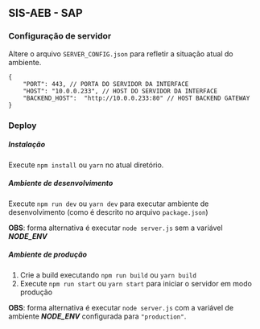## SIS-AEB - SAP

### Configuração de servidor

Altere o arquivo `SERVER_CONFIG.json` para refletir a situação atual do ambiente.
```
{
    "PORT": 443, // PORTA DO SERVIDOR DA INTERFACE 
    "HOST": "10.0.0.233", // HOST DO SERVIDOR DA INTERFACE
    "BACKEND_HOST":  "http://10.0.0.233:80" // HOST BACKEND GATEWAY
}
```

### Deploy

##### Instalação
Execute `npm install` ou `yarn` no atual diretório.

##### Ambiente de desenvolvimento
Execute `npm run dev` ou `yarn dev` para executar ambiente de desenvolvimento (como é descrito no arquivo `package.json`)

**OBS**: forma alternativa é executar `node server.js` sem a variável ***NODE_ENV***

##### Ambiente de produção
1. Crie a build executando `npm run build` ou `yarn build`
2. Execute `npm run start` ou `yarn start` para iniciar o servidor em modo produção

**OBS**: forma alternativa é executar `node server.js` com a variável de ambiente ***NODE_ENV*** configurada para `"production"`.



